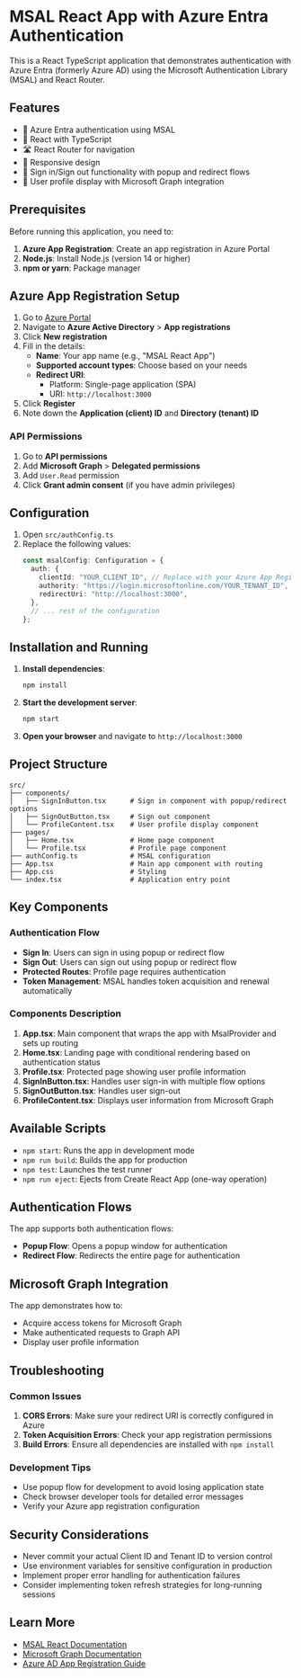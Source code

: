 # MSAL React App with Azure Entra Authentication

This is a React TypeScript application that demonstrates authentication with Azure Entra (formerly Azure AD) using the Microsoft Authentication Library (MSAL) and React Router.

## Features

- 🔐 Azure Entra authentication using MSAL
- 🚀 React with TypeScript
- 🛣️ React Router for navigation
- 📱 Responsive design
- 🔄 Sign in/Sign out functionality with popup and redirect flows
- 👤 User profile display with Microsoft Graph integration

## Prerequisites

Before running this application, you need to:

1. **Azure App Registration**: Create an app registration in Azure Portal
2. **Node.js**: Install Node.js (version 14 or higher)
3. **npm or yarn**: Package manager

## Azure App Registration Setup

1. Go to [Azure Portal](https://portal.azure.com)
2. Navigate to **Azure Active Directory** > **App registrations**
3. Click **New registration**
4. Fill in the details:
   - **Name**: Your app name (e.g., "MSAL React App")
   - **Supported account types**: Choose based on your needs
   - **Redirect URI**: 
     - Platform: Single-page application (SPA)
     - URI: `http://localhost:3000`
5. Click **Register**
6. Note down the **Application (client) ID** and **Directory (tenant) ID**

### API Permissions
1. Go to **API permissions**
2. Add **Microsoft Graph** > **Delegated permissions**
3. Add `User.Read` permission
4. Click **Grant admin consent** (if you have admin privileges)

## Configuration

1. Open `src/authConfig.ts`
2. Replace the following values:
   ```typescript
   const msalConfig: Configuration = {
     auth: {
       clientId: "YOUR_CLIENT_ID", // Replace with your Azure App Registration Client ID
       authority: "https://login.microsoftonline.com/YOUR_TENANT_ID", // Replace with your tenant ID
       redirectUri: "http://localhost:3000",
     },
     // ... rest of the configuration
   };
   ```

## Installation and Running

1. **Install dependencies**:
   ```bash
   npm install
   ```

2. **Start the development server**:
   ```bash
   npm start
   ```

3. **Open your browser** and navigate to `http://localhost:3000`

## Project Structure

```
src/
├── components/
│   ├── SignInButton.tsx      # Sign in component with popup/redirect options
│   ├── SignOutButton.tsx     # Sign out component
│   └── ProfileContent.tsx    # User profile display component
├── pages/
│   ├── Home.tsx              # Home page component
│   └── Profile.tsx           # Profile page component
├── authConfig.ts             # MSAL configuration
├── App.tsx                   # Main app component with routing
├── App.css                   # Styling
└── index.tsx                 # Application entry point
```

## Key Components

### Authentication Flow
- **Sign In**: Users can sign in using popup or redirect flow
- **Sign Out**: Users can sign out using popup or redirect flow
- **Protected Routes**: Profile page requires authentication
- **Token Management**: MSAL handles token acquisition and renewal automatically

### Components Description

1. **App.tsx**: Main component that wraps the app with MsalProvider and sets up routing
2. **Home.tsx**: Landing page with conditional rendering based on authentication status
3. **Profile.tsx**: Protected page showing user profile information
4. **SignInButton.tsx**: Handles user sign-in with multiple flow options
5. **SignOutButton.tsx**: Handles user sign-out
6. **ProfileContent.tsx**: Displays user information from Microsoft Graph

## Available Scripts

- `npm start`: Runs the app in development mode
- `npm run build`: Builds the app for production
- `npm test`: Launches the test runner
- `npm run eject`: Ejects from Create React App (one-way operation)

## Authentication Flows

The app supports both authentication flows:
- **Popup Flow**: Opens a popup window for authentication
- **Redirect Flow**: Redirects the entire page for authentication

## Microsoft Graph Integration

The app demonstrates how to:
- Acquire access tokens for Microsoft Graph
- Make authenticated requests to Graph API
- Display user profile information

## Troubleshooting

### Common Issues

1. **CORS Errors**: Make sure your redirect URI is correctly configured in Azure
2. **Token Acquisition Errors**: Check your app registration permissions
3. **Build Errors**: Ensure all dependencies are installed with `npm install`

### Development Tips

- Use popup flow for development to avoid losing application state
- Check browser developer tools for detailed error messages
- Verify your Azure app registration configuration

## Security Considerations

- Never commit your actual Client ID and Tenant ID to version control
- Use environment variables for sensitive configuration in production
- Implement proper error handling for authentication failures
- Consider implementing token refresh strategies for long-running sessions

## Learn More

- [MSAL React Documentation](https://github.com/AzureAD/microsoft-authentication-library-for-js/tree/dev/lib/msal-react)
- [Microsoft Graph Documentation](https://docs.microsoft.com/en-us/graph/)
- [Azure AD App Registration Guide](https://docs.microsoft.com/en-us/azure/active-directory/develop/quickstart-register-app)
